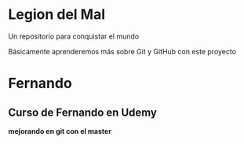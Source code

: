 # Legion del Mal
Un repositorio para conquistar el mundo

Básicamente aprenderemos más sobre Git y GitHub con este proyecto


# Fernando


## Curso de Fernando en Udemy
__mejorando en git con el master__
